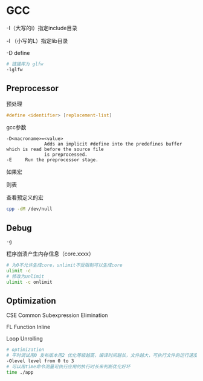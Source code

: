 # GCC

-I（大写的i）指定include目录

-l （小写的L）指定lib目录

-D define

```sh
# 链接库为 glfw
-lglfw
```

## Preprocessor

预处理

```c
#define <identifier> [replacement-list]
```

gcc参数

```
-D<macroname>=<value>
              Adds an implicit #define into the predefines buffer which is read before the source file
              is preprocessed.
-E     Run the preprocessor stage.
```

如果宏

则表

查看预定义的宏

```sh
cpp -dM /dev/null
```

## Debug

```
-g
```

程序崩溃产生内存信息（core.xxxx）

```sh
# 为0不允许生成core，unlimit不受限制可以生成core
ulimit -c
# 修改为unlimit
ulimit -c onlimit
```

## Optimization

CSE Common Subexpression Elimination

FL Function Inline

Loop Unrolling


```sh
# optimization
# 平时调试用0 发布版本用2 优化等级越高，编译时间越长，文件越大，可执行文件的运行速度越快
-Olevel level from 0 to 3 
# 可以用time命令测量可执行应用的执行时长来判断优化好坏
time ./app
```

